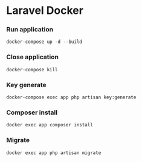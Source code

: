 # Laravel Docker

### Run application

```
docker-compose up -d --build
```

### Close application

```
docker-compose kill
```

### Key generate

```
docker-compose exec app php artisan key:generate
```

### Composer install

```
docker exec app composer install
```

### Migrate

```
docker exec app php artisan migrate
```
